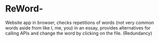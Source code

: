 # ReWord-
Website app in browser, checks repetitions of words (not very common words aside from like I, me, you) in an essay, provides alternatives for calling APIs and change the word by clicking on the file. (Redundancy)
